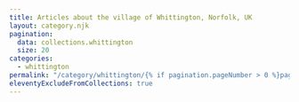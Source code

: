 ```yaml
---
title: Articles about the village of Whittington, Norfolk, UK
layout: category.njk
pagination:
  data: collections.whittington
  size: 20
categories:
  - whittington
permalink: "/category/whittington/{% if pagination.pageNumber > 0 %}page/{{ pagination.pageNumber | plus: 1 }}/{% endif %}"
eleventyExcludeFromCollections: true
---
```

